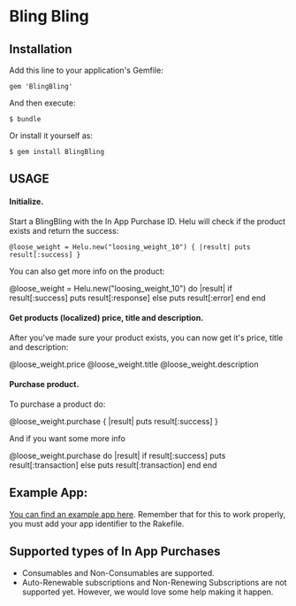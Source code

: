 # Bling Bling

## Installation

Add this line to your application's Gemfile:

    gem 'BlingBling'

And then execute:

    $ bundle

Or install it yourself as:

    $ gem install BlingBling

## USAGE

#### Initialize.

Start a BlingBling with the In App Purchase ID. Helu will check if the product exists and return the success:

    @loose_weight = Helu.new("loosing_weight_10") { |result| puts result[:success] }

You can also get more info on the product:

  @loose_weight = Helu.new("loosing_weight_10") do |result| 
    if result[:success]
      puts result[:response]
    else
      puts result[:error]
    end
  end

#### Get products (localized) price, title and description.

After you've made sure your product exists, you can now get it's price, title and description:

  @loose_weight.price
  @loose_weight.title
  @loose_weight.description

#### Purchase product.

To purchase a product do:

  @loose_weight.purchase { |result| puts result[:success] }

And if you want some more info

  @loose_weight.purchase do |result|
    if result[:success]
      puts result[:transaction]
    else
      puts result[:transaction]
    end
  end

## Example App: 

[You can find an example app here](https://github.com/ivanacostarubio/helu-example). Remember that for this to work properly, you must add your app identifier to the Rakefile.
    
    
## Supported types of In App Purchases

+ Consumables and Non-Consumables are supported. 
+ Auto-Renewable subscriptions and Non-Renewing Subscriptions are not supported yet. However, we would love some help making it happen. 
